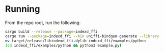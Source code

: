 # Running

From the repo root, run the following:

```sh
cargo build --release --package=indexd_ffi
cargo run --package=indexd_ffi --bin uniffi-bindgen generate --library target/release/libindexd_ffi.dylib --language python --out-dir indexd_ffi/examples/python
mv target/release/libindexd_ffi.dylib indexd_ffi/examples/python
(cd indexd_ffi/examples/python && python3 example.py)
```
